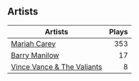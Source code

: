 ## Artists
Artists | Plays 
----- | -----: 
[Mariah Carey](/artists/mariah-carey-31885) | 353
[Barry Manilow](/artists/barry-manilow-31897) | 17
[Vince Vance & The Valiants](/artists/vince-vance-the-valiants-182936) | 8

